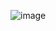 ![image](https://user-images.githubusercontent.com/66035321/138321204-e210cb18-baa8-4add-84e3-6da2c73e21c1.png)
